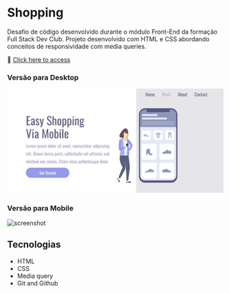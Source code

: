 # Shopping

Desafio de código desenvolvido durante o módulo Front-End da formação Full Stack Dev Club. Projeto desenvolvido com HTML e CSS abordando conceitos de responsividade 
com media queries.

🔗 [Click here to access](https://n4ju15.github.io/shopping/)

### Versão para Desktop

![screenshot](./assets/projeto-shopping-desktop.png)

### Versão para Mobile

![screenshot](assets/projeto-shopping-mobile.png)

## Tecnologias

- HTML
- CSS
- Media query
- Git and Github
